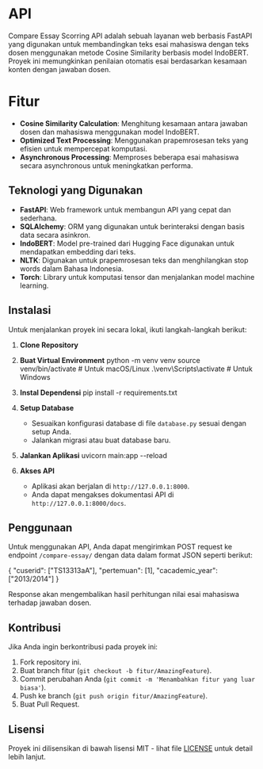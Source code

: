 # API

Compare Essay Scorring API adalah sebuah layanan web berbasis FastAPI yang digunakan untuk membandingkan teks esai mahasiswa dengan teks dosen menggunakan metode Cosine Similarity berbasis model IndoBERT. Proyek ini memungkinkan penilaian otomatis esai berdasarkan kesamaan konten dengan jawaban dosen.

# Fitur

- **Cosine Similarity Calculation**: Menghitung kesamaan antara jawaban dosen dan mahasiswa menggunakan model IndoBERT.
- **Optimized Text Processing**: Menggunakan prapemrosesan teks yang efisien untuk mempercepat komputasi.
- **Asynchronous Processing**: Memproses beberapa esai mahasiswa secara asynchronous untuk meningkatkan performa.

## Teknologi yang Digunakan

- **FastAPI**: Web framework untuk membangun API yang cepat dan sederhana.
- **SQLAlchemy**: ORM yang digunakan untuk berinteraksi dengan basis data secara asinkron.
- **IndoBERT**: Model pre-trained dari Hugging Face digunakan untuk mendapatkan embedding dari teks.
- **NLTK**: Digunakan untuk prapemrosesan teks dan menghilangkan stop words dalam Bahasa Indonesia.
- **Torch**: Library untuk komputasi tensor dan menjalankan model machine learning.

## Instalasi

Untuk menjalankan proyek ini secara lokal, ikuti langkah-langkah berikut:

1. **Clone Repository**
   
2. **Buat Virtual Environment**
   python -m venv venv
   source venv/bin/activate  # Untuk macOS/Linux
   .\venv\Scripts\activate  # Untuk Windows
   
3. **Instal Dependensi**
   pip install -r requirements.txt

4. **Setup Database**
   - Sesuaikan konfigurasi database di file `database.py` sesuai dengan setup Anda.
   - Jalankan migrasi atau buat database baru.

5. **Jalankan Aplikasi**
   uvicorn main:app --reload

6. **Akses API**
   - Aplikasi akan berjalan di `http://127.0.0.1:8000`.
   - Anda dapat mengakses dokumentasi API di `http://127.0.0.1:8000/docs`.

## Penggunaan

Untuk menggunakan API, Anda dapat mengirimkan POST request ke endpoint `/compare-essay/` dengan data dalam format JSON seperti berikut:

{
    "cuserid": ["TS13313aA"],
    "pertemuan": [1],
    "cacademic_year": ["2013/2014"]
}

Response akan mengembalikan hasil perhitungan nilai esai mahasiswa terhadap jawaban dosen.

## Kontribusi

Jika Anda ingin berkontribusi pada proyek ini:

1. Fork repository ini.
2. Buat branch fitur (`git checkout -b fitur/AmazingFeature`).
3. Commit perubahan Anda (`git commit -m 'Menambahkan fitur yang luar biasa'`).
4. Push ke branch (`git push origin fitur/AmazingFeature`).
5. Buat Pull Request.

## Lisensi

Proyek ini dilisensikan di bawah lisensi MIT - lihat file [LICENSE](LICENSE) untuk detail lebih lanjut.
